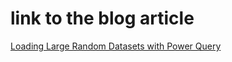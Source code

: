 # link  to the blog article
[Loading Large Random Datasets with Power Query](https://sergiomurru.com/2021/11/07/loading-large-random-datasets-with-power-query/)
